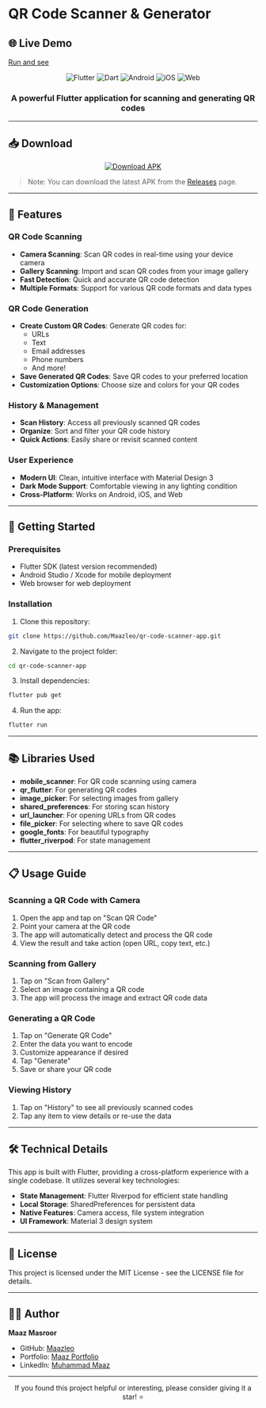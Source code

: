 # QR Code Scanner & Generator
## 🌐 Live Demo
[Run and see](https://qrscanandgenerator.netlify.app)

<div align="center">
  <img src="https://img.shields.io/badge/Flutter-02569B?style=for-the-badge&logo=flutter&logoColor=white" alt="Flutter">
  <img src="https://img.shields.io/badge/Dart-0175C2?style=for-the-badge&logo=dart&logoColor=white" alt="Dart">
  <img src="https://img.shields.io/badge/Android-3DDC84?style=for-the-badge&logo=android&logoColor=white" alt="Android">
  <img src="https://img.shields.io/badge/iOS-000000?style=for-the-badge&logo=ios&logoColor=white" alt="iOS">
  <img src="https://img.shields.io/badge/Web-4285F4?style=for-the-badge&logo=Google-chrome&logoColor=white" alt="Web">
</div>

<div align="center">
  <h3>A powerful Flutter application for scanning and generating QR codes</h3>
</div>

---

## 📥 Download

<div align="center">
  <a href="https://github.com/Maazleo/qr-code-scanner-app/releases/download/v1.0.0/qr-code-scanner-app.apk">
    <img src="https://img.shields.io/badge/Download APK-4285F4?style=for-the-badge&logo=android&logoColor=white" alt="Download APK">
  </a>
</div>

> Note: You can download the latest APK from the [Releases](https://github.com/Maazleo/qr-code-scanner-app/releases) page.

---

## 📱 Features

### QR Code Scanning
- **Camera Scanning**: Scan QR codes in real-time using your device camera
- **Gallery Scanning**: Import and scan QR codes from your image gallery
- **Fast Detection**: Quick and accurate QR code detection
- **Multiple Formats**: Support for various QR code formats and data types

### QR Code Generation
- **Create Custom QR Codes**: Generate QR codes for:
  - URLs
  - Text
  - Email addresses
  - Phone numbers
  - And more!
- **Save Generated QR Codes**: Save QR codes to your preferred location
- **Customization Options**: Choose size and colors for your QR codes

### History & Management
- **Scan History**: Access all previously scanned QR codes
- **Organize**: Sort and filter your QR code history
- **Quick Actions**: Easily share or revisit scanned content

### User Experience
- **Modern UI**: Clean, intuitive interface with Material Design 3
- **Dark Mode Support**: Comfortable viewing in any lighting condition
- **Cross-Platform**: Works on Android, iOS, and Web

---

## 🚀 Getting Started

### Prerequisites
- Flutter SDK (latest version recommended)
- Android Studio / Xcode for mobile deployment
- Web browser for web deployment

### Installation

1. Clone this repository:
```bash
git clone https://github.com/Maazleo/qr-code-scanner-app.git
```

2. Navigate to the project folder:
```bash
cd qr-code-scanner-app
```

3. Install dependencies:
```bash
flutter pub get
```

4. Run the app:
```bash
flutter run
```

---

## 📚 Libraries Used

- **mobile_scanner**: For QR code scanning using camera
- **qr_flutter**: For generating QR codes
- **image_picker**: For selecting images from gallery
- **shared_preferences**: For storing scan history
- **url_launcher**: For opening URLs from QR codes
- **file_picker**: For selecting where to save QR codes
- **google_fonts**: For beautiful typography
- **flutter_riverpod**: For state management

---

## 📋 Usage Guide

### Scanning a QR Code with Camera
1. Open the app and tap on "Scan QR Code"
2. Point your camera at the QR code
3. The app will automatically detect and process the QR code
4. View the result and take action (open URL, copy text, etc.)

### Scanning from Gallery
1. Tap on "Scan from Gallery"
2. Select an image containing a QR code
3. The app will process the image and extract QR code data

### Generating a QR Code
1. Tap on "Generate QR Code"
2. Enter the data you want to encode
3. Customize appearance if desired
4. Tap "Generate"
5. Save or share your QR code

### Viewing History
1. Tap on "History" to see all previously scanned codes
2. Tap any item to view details or re-use the data

---

## 🛠️ Technical Details

This app is built with Flutter, providing a cross-platform experience with a single codebase. It utilizes several key technologies:

- **State Management**: Flutter Riverpod for efficient state handling
- **Local Storage**: SharedPreferences for persistent data
- **Native Features**: Camera access, file system integration
- **UI Framework**: Material 3 design system

---

## 📄 License

This project is licensed under the MIT License - see the LICENSE file for details.

---

## 👨‍💻 Author

**Maaz Masroor**

- GitHub: [Maazleo](https://github.com/Maazleo)
- Portfolio: [Maaz Portfolio](https://maazmasroor-portfolio.netlify.app/)
- LinkedIn: [Muhammad Maaz](https://www.linkedin.com/in/muhammad-maaz-9b134a251)

---

<div align="center">
  <p>If you found this project helpful or interesting, please consider giving it a star! ⭐</p>
</div>
